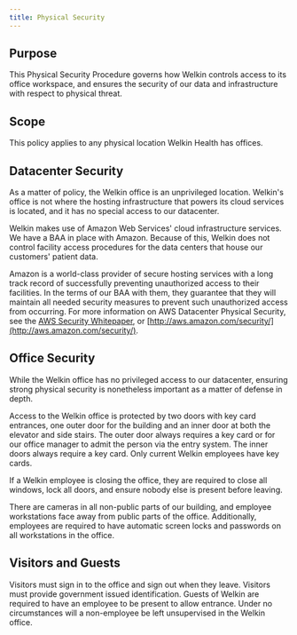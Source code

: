 ```yaml
---
title: Physical Security
---
```


## Purpose
This Physical Security Procedure governs how Welkin controls access to its office workspace, and ensures the security of our data and infrastructure with respect to physical threat.

## Scope

This policy applies to any physical location Welkin Health has offices.


## Datacenter Security

As a matter of policy, the Welkin office is an unprivileged location. Welkin's office is not where the hosting infrastructure that powers its cloud services is located, and it has no special access to our datacenter.

Welkin makes use of Amazon Web Services' cloud infrastructure services. We have a BAA in place with Amazon. Because of this, Welkin does not control facility access procedures for the data centers that house our customers' patient data.

Amazon is a world-class provider of secure hosting services with a long track record of successfully preventing unauthorized access to their facilities. In the terms of our BAA with them, they guarantee that they will maintain all needed security measures to prevent such unauthorized access from occurring. For more information on AWS Datacenter Physical Security, see the [AWS Security Whitepaper](https://d0.awsstatic.com/whitepapers/aws-security-whitepaper.pdf), or [http://aws.amazon.com/security/](http://aws.amazon.com/security/).


## Office Security

While the Welkin office has no privileged access to our datacenter, ensuring strong physical security is nonetheless important as a matter of defense in depth.

Access to the Welkin office is protected by two doors with key card entrances, one outer door for the building and an inner door at both the elevator and side stairs. The outer door always requires a key card or for our office manager to admit the person via the entry system. The inner doors always require a key card. Only current Welkin employees have key cards.

If a Welkin employee is closing the office, they are required to close all windows, lock all doors, and ensure nobody else is present before leaving.

There are cameras in all non-public parts of our building, and employee workstations face away from public parts of the office. Additionally, employees are required to have automatic screen locks and passwords on all workstations in the office.


## Visitors and Guests

Visitors must sign in to the office and sign out when they leave. Visitors must provide government issued identification. Guests of Welkin are required to have an employee to be present to allow entrance. Under no circumstances will a non-employee be left unsupervised in the Welkin office.

